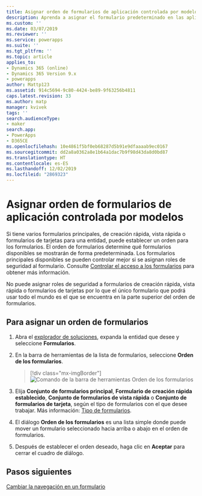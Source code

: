 ```yaml
---
title: Asignar orden de formularios de aplicación controlada por modelos en Power Apps | MicrosoftDocs
description: Aprenda a asignar el formulario predeterminado en las aplicaciones
ms.custom: ''
ms.date: 03/07/2019
ms.reviewer: ''
ms.service: powerapps
ms.suite: ''
ms.tgt_pltfrm: ''
ms.topic: article
applies_to:
- Dynamics 365 (online)
- Dynamics 365 Version 9.x
- powerapps
author: Mattp123
ms.assetid: 914c5694-9c80-4424-be89-9f63256b4811
caps.latest.revision: 33
ms.author: matp
manager: kvivek
tags: ''
search.audienceType:
- maker
search.app:
- PowerApps
- D365CE
ms.openlocfilehash: 10e4861f5bf0eb68287d5b91e9dfaaaab9ec0167
ms.sourcegitcommit: dd2a8a0362a8e1b64a1dac7b9f98d43da8d0bd87
ms.translationtype: HT
ms.contentlocale: es-ES
ms.lasthandoff: 12/02/2019
ms.locfileid: "2869323"
---
```

# <a name="assign-model-driven-app-form-order"></a>Asignar orden de formularios de aplicación controlada por modelos

 Si tiene varios formularios principales, de creación rápida, vista rápida o formularios de tarjetas para una entidad, puede establecer un orden para los formularios. El orden de formularios determine qué formularios disponibles se mostrarán de forma predeterminada. Los formularios principales disponibles se pueden controlar mejor si se asignan roles de seguridad al formulario. Consulte [Controlar el acceso a los formularios](control-access-forms.md) para obtener más información.  
  
 No puede asignar roles de seguridad a formularios de creación rápida, vista rápida o formularios de tarjetas por lo que el único formulario que podrá usar todo el mundo es el que se encuentra en la parte superior del orden de formularios.  
  
## <a name="to-assign-a-form-order"></a>Para asignar un orden de formularios  
  
1.  Abra el [explorador de soluciones](advanced-navigation.md#solution-explorer), expanda la entidad que desee y seleccione **Formularios**.  
  
2.  En la barra de herramientas de la lista de formularios, seleccione **Orden de los formularios**.  

     > [!div class="mx-imgBorder"] 
     > ![Comando de la barra de herramientas Orden de los formularios](media/form-order.png)
  
3.  Elija **Conjunto de formularios principal**, **Formulario de creación rápida establecido**, **Conjunto de formularios de vista rápida** o **Conjunto de formularios de tarjeta**, según el tipo de formularios con el que desee trabajar. Más información: [Tipo de formularios](types-forms.md). 
  
4.  El diálogo **Orden de los formularios** es una lista simple donde puede mover un formulario seleccionado hacia arriba o abajo en el orden de formularios.  
  
5.  Después de establecer el orden deseado, haga clic en **Aceptar** para cerrar el cuadro de diálogo.  

## <a name="next-steps"></a>Pasos siguientes

[Cambiar la navegación en un formulario](use-the-form-editor-legacy.md)
